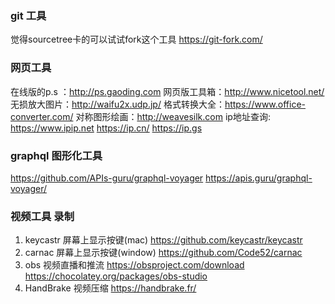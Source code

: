 ### git 工具
觉得sourcetree卡的可以试试fork这个工具
https://git-fork.com/

### 网页工具
在线版的p.s ：http://ps.gaoding.com
网页版工具箱：http://www.nicetool.net/
无损放大图片：http://waifu2x.udp.jp/
格式转换大全：https://www.office-converter.com/
对称图形绘画：http://weavesilk.com
ip地址查询: https://www.ipip.net  https://ip.cn/  https://ip.gs

### graphql 图形化工具
https://github.com/APIs-guru/graphql-voyager
https://apis.guru/graphql-voyager/


### 视频工具 录制
1. keycastr 屏幕上显示按键(mac) https://github.com/keycastr/keycastr
2. carnac 屏幕上显示按键(window) https://github.com/Code52/carnac
3. obs 视频直播和推流 https://obsproject.com/download  https://chocolatey.org/packages/obs-studio
4. HandBrake 视频压缩 https://handbrake.fr/
